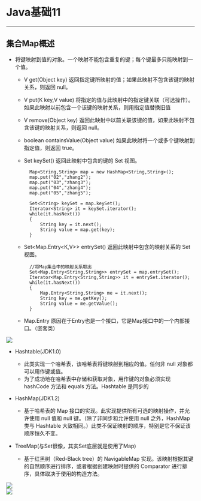 # Java基础11  
<hr>     

## 集合Map概述   
* 将键映射到值的对象。一个映射不能包含重复的键；每个键最多只能映射到一个值。  
	* V get(Object key) 返回指定键所映射的值；如果此映射不包含该键的映射关系，则返回 null。 
	* V put(K key,V value) 将指定的值与此映射中的指定键关联（可选操作）。如果此映射以前包含一个该键的映射关系，则用指定值替换旧值
	* V remove(Object key) 返回此映射中以前关联该键的值，如果此映射不包含该键的映射关系，则返回 null。
	* boolean containsValue(Object value) 如果此映射将一个或多个键映射到指定值，则返回 true。
	* Set<K> keySet() 返回此映射中包含的键的 Set 视图。
	
			Map<String,String> map = new HashMap<String,String>();
			map.put("02","zhang2");
			map.put("03","zhang3");
			map.put("04","zhang4");
			map.put("05","zhang5");

			Set<String> keySet = map.keySet();
			Iterator<String> it = keySet.iterator();
			while(it.hasNext())
			{
				String key = it.next();
				String value = map.get(key);
			}
  
	* Set<Map.Entry<K,V>> entrySet() 返回此映射中包含的映射关系的 Set 视图。  
	
			//将Map集合中的映射关系取出  
			Set<Map.Entry<String,String>> entrySet = map.entrySet();
			Iterator<Map.Entry<String,String>> it = entrySet.iterator();
			while(it.hasNext())
			{
				Map.Entry<String,String> me = it.next();
				String key = me.getKey();
				String value = me.getValue();
			}
	* Map.Entry 原因在于Entry也是一个接口，它是Map接口中的一个内部接口。（嵌套类）  
	
![](https://i.imgur.com/iDAIAD0.jpg)
				
* Hashtable(JDK1.0)
	* 此类实现一个哈希表，该哈希表将键映射到相应的值。任何非 null 对象都可以用作键或值。
	* 为了成功地在哈希表中存储和获取对象，用作键的对象必须实现 hashCode 方法和 equals 方法。Hashtable 是同步的  
	  

* HashMap(JDK1.2)
	* 基于哈希表的 Map 接口的实现。此实现提供所有可选的映射操作，并允许使用 null 值和 null 键。（除了非同步和允许使用 null 之外，HashMap 类与 Hashtable 大致相同。）此类不保证映射的顺序，特别是它不保证该顺序恒久不变。 


* TreeMap(与Set很像，其实Set底层就是使用了Map)
	* 基于红黑树（Red-Black tree）的 NavigableMap 实现。该映射根据其键的自然顺序进行排序，或者根据创建映射时提供的 Comparator 进行排序，具体取决于使用的构造方法。 

![](https://i.imgur.com/cWDJqVx.jpg)   
![](https://i.imgur.com/2dTKjTc.jpg)  

